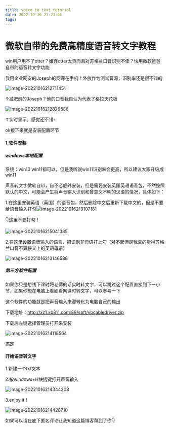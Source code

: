 ```yaml
---
title: voice to text tutorial
date: 2022-10-16 21:23:06
tags:
---
```


# 微软自带的免费高精度语音转文字教程

win用户用不了otter？嫌弃otter太贵而且对苏格兰口音识别不佳？快用微软爸爸自带的语音转文字功能

我用企业网安的Joseph的网课在手机上外放作为测试音源，识别率还是很不错的

![image-20221016212711451](voice-to-text-tutorial/image-20221016212711451.png)

↑减肥前的Joseph？他的口音我自认为代表了格拉天花板

![image-20221016212829586](voice-to-text-tutorial/image-20221016212829586.png)

↑实时显示，感觉还不错~

ok接下来就是安装配置环节

#### 1.软件安装

##### windows本地配置

系统：win10 win11都可以，但是我听说win11识别率会更高，所以建议大家升级成win11

声音转文字微软自带，自不必额外安装，但是需要安装英国英语语音包，不然按照默认的中文，可能会产生将声音输入识别和曾意义不明的汉语的情况，具体如下：

1.在这里安装英语（英国）的语音包，然后删除中文后重新下载中文的，但是不要给语音输入打勾![image-20221016213107181](voice-to-text-tutorial/image-20221016213107181.png)

👇这里不要打勾！

![image-20221016215041385](voice-to-text-tutorial/image-20221016215041385.png)

2.在这里设置语音输入的语言，把识别非母语打上勾（对不起但是我真的觉得苏格兰口音不算狭义上的英语母语）

![image-20221016213146586](voice-to-text-tutorial/image-20221016213146586.png)

##### 第三方软件配置

如果你只是想线下课时将老师的话实时转文字，可以跳过这个配置直接到下一小节，如果你想在电脑上看剧看网课时转文字，可以参考一下

这个软件的功能就是把声音输入来源转化为电脑自己的输出

下载地址：http://xz1.xp811.com:88/soft/vbcabledriver.zip

下载后左键选择管理员打开来安装

![image-20221016214118564](voice-to-text-tutorial/image-20221016214118564.png)

搞定

#### 开始语音转文字

1.新建一个txt文本

2.按windows+H快捷键打开声音输入

![image-20221016214344308](voice-to-text-tutorial/image-20221016214344308.png)

3.enjoy it！

![image-20221016214428710](voice-to-text-tutorial/image-20221016214428710.png)

如果可以请在底下匿名评论让我知道这篇博客帮到了你👇
